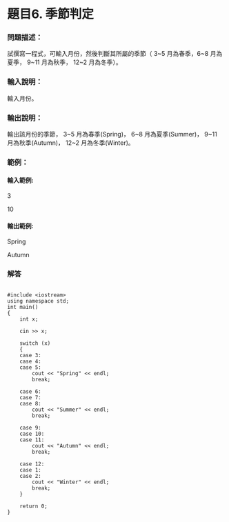 # 題目6. 季節判定
### 問題描述：
試撰寫一程式，可輸入月份，然後判斷其所屬的季節（ 3~5 月為春季，6~8 月為夏季， 9~11 月為秋季， 12~2 月為冬季）。

### 輸入說明：
輸入月份。
### 輸出說明：
輸出該月份的季節， 3~5 月為春季(Spring)， 6~8 月為夏季(Summer)， 9~11 月為秋季(Autumn)， 12~2 月為冬季(Winter)。

### 範例：
#### 輸入範例:
3

10

#### 輸出範例:
Spring

Autumn

### 解答
```

#include <iostream>
using namespace std;
int main()
{
    int x;

    cin >> x;

    switch (x)
    {
    case 3:
    case 4:
    case 5:
        cout << "Spring" << endl;
        break;

    case 6:
    case 7:
    case 8:
        cout << "Summer" << endl;
        break;

    case 9:
    case 10:
    case 11:
        cout << "Autumn" << endl;
        break;

    case 12:
    case 1:
    case 2:
        cout << "Winter" << endl;
        break;
    }

    return 0;
}
```
